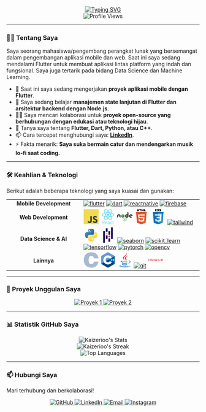 <div align="center">
  <a href="https://git.io/typing-svg">
    <img src="https://jay-website-personal-65b76d6e8318.herokuapp.com?font=Lobster&size=50&duration=2000&pause=1000&color=FFFFFF&center=true&vCenter=true&multiline=true&repeat=false&random=true&width=1200&height=100&lines=Hi+There!++I'm+Kaizerio+%F0%9F%91%8B" alt="Typing SVG">
  </a>
</div>

<div align="center">
  <img src="https://komarev.com/ghpvc/?username=Kaizerioo&label=Profile+Views&color=blue&style=flat-square" alt="Profile Views"/>
</div>

---

### 👨‍💻 Tentang Saya
<p>
  Saya seorang mahasiswa/pengembang perangkat lunak yang bersemangat dalam pengembangan aplikasi mobile dan web. Saat ini saya sedang mendalami Flutter untuk membuat aplikasi lintas platform yang indah dan fungsional. Saya juga tertarik pada bidang Data Science dan Machine Learning.
</p>

- 🔭 Saat ini saya sedang mengerjakan **proyek aplikasi mobile dengan Flutter**.
- 🌱 Saya sedang belajar **manajemen state lanjutan di Flutter dan arsitektur backend dengan Node.js**.
- 👯‍♀️ Saya mencari kolaborasi untuk **proyek open-source yang berhubungan dengan edukasi atau teknologi hijau**.
- 💬 Tanya saya tentang **Flutter, Dart, Python, atau C++**.
- 📫 Cara tercepat menghubungi saya: **[LinkedIn](https.www.linkedin.com/in/kaizerio-emanuele-245a96297/)**.
- ⚡ Fakta menarik: **Saya suka bermain catur dan mendengarkan musik lo-fi saat coding.**

---

### 🛠️ Keahlian & Teknologi

Berikut adalah beberapa teknologi yang saya kuasai dan gunakan:

<table width="100%">
  <tr>
    <td align="center" width="180">
      <b>Mobile Development</b>
    </td>
    <td>
      <a href="https://flutter.dev" target="_blank" rel="noreferrer"><img src="https://www.vectorlogo.zone/logos/flutterio/flutterio-icon.svg" alt="flutter" width="40" height="40"/></a>
      <a href="https://dart.dev" target="_blank" rel="noreferrer"><img src="https://www.vectorlogo.zone/logos/dartlang/dartlang-icon.svg" alt="dart" width="40" height="40"/></a>
      <a href="https://reactnative.dev/" target="_blank" rel="noreferrer"><img src="https://reactnative.dev/img/header_logo.svg" alt="reactnative" width="40" height="40"/></a>
      <a href="https://firebase.google.com/" target="_blank" rel="noreferrer"><img src="https://www.vectorlogo.zone/logos/firebase/firebase-icon.svg" alt="firebase" width="40" height="40"/></a>
    </td>
  </tr>
  <tr>
    <td align="center">
      <b>Web Development</b>
    </td>
    <td>
      <a href="https://developer.mozilla.org/en-US/docs/Web/JavaScript" target="_blank" rel="noreferrer"><img src="https://raw.githubusercontent.com/devicons/devicon/master/icons/javascript/javascript-original.svg" alt="javascript" width="40" height="40"/></a>
      <a href="https://reactjs.org/" target="_blank" rel="noreferrer"><img src="https://raw.githubusercontent.com/devicons/devicon/master/icons/react/react-original-wordmark.svg" alt="react" width="40" height="40"/></a>
      <a href="https://nodejs.org" target="_blank" rel="noreferrer"><img src="https://raw.githubusercontent.com/devicons/devicon/master/icons/nodejs/nodejs-original-wordmark.svg" alt="nodejs" width="40" height="40"/></a>
      <a href="https://www.w3.org/html/" target="_blank" rel="noreferrer"><img src="https://raw.githubusercontent.com/devicons/devicon/master/icons/html5/html5-original-wordmark.svg" alt="html5" width="40" height="40"/></a>
      <a href="https://www.w3schools.com/css/" target="_blank" rel="noreferrer"><img src="https://raw.githubusercontent.com/devicons/devicon/master/icons/css3/css3-original-wordmark.svg" alt="css3" width="40" height="40"/></a>
      <a href="https://tailwindcss.com/" target="_blank" rel="noreferrer"><img src="https://www.vectorlogo.zone/logos/tailwindcss/tailwindcss-icon.svg" alt="tailwind" width="40" height="40"/></a>
    </td>
  </tr>
  <tr>
    <td align="center">
      <b>Data Science & AI</b>
    </td>
    <td>
      <a href="https://www.python.org" target="_blank" rel="noreferrer"><img src="https://raw.githubusercontent.com/devicons/devicon/master/icons/python/python-original.svg" alt="python" width="40" height="40"/></a>
      <a href="https://pandas.pydata.org/" target="_blank" rel="noreferrer"><img src="https://raw.githubusercontent.com/devicons/devicon/2ae2a900d2f041da66e950e4d48052658d850630/icons/pandas/pandas-original.svg" alt="pandas" width="40" height="40"/></a>
      <a href="https://seaborn.pydata.org/" target="_blank" rel="noreferrer"><img src="https://seaborn.pydata.org/_images/logo-mark-lightbg.svg" alt="seaborn" width="40" height="40"/></a>
      <a href="https://scikit-learn.org/" target="_blank" rel="noreferrer"><img src="https://upload.wikimedia.org/wikipedia/commons/0/05/Scikit_learn_logo_small.svg" alt="scikit_learn" width="40" height="40"/></a>
      <a href="https://www.tensorflow.org" target="_blank" rel="noreferrer"><img src="https://www.vectorlogo.zone/logos/tensorflow/tensorflow-icon.svg" alt="tensorflow" width="40" height="40"/></a>
      <a href="https://pytorch.org/" target="_blank" rel="noreferrer"><img src="https://www.vectorlogo.zone/logos/pytorch/pytorch-icon.svg" alt="pytorch" width="40" height="40"/></a>
      <a href="https://opencv.org/" target="_blank" rel="noreferrer"><img src="https://www.vectorlogo.zone/logos/opencv/opencv-icon.svg" alt="opencv" width="40" height="40"/></a>
    </td>
  </tr>
  <tr>
    <td align="center">
      <b>Lainnya</b>
    </td>
    <td>
      <a href="https://www.cprogramming.com/" target="_blank" rel="noreferrer"><img src="https://raw.githubusercontent.com/devicons/devicon/master/icons/c/c-original.svg" alt="c" width="40" height="40"/></a>
      <a href="https://www.w3schools.com/cpp/" target="_blank" rel="noreferrer"><img src="https://raw.githubusercontent.com/devicons/devicon/master/icons/cplusplus/cplusplus-original.svg" alt="cplusplus" width="40" height="40"/></a>
      <a href="https://www.java.com" target="_blank" rel="noreferrer"><img src="https://raw.githubusercontent.com/devicons/devicon/master/icons/java/java-original.svg" alt="java" width="40" height="40"/></a>
      <a href="https://git-scm.com/" target="_blank" rel="noreferrer"><img src="https://www.vectorlogo.zone/logos/git-scm/git-scm-icon.svg" alt="git" width="40" height="40"/></a>
      <a href="https://www.oracle.com/" target="_blank" rel="noreferrer"><img src="https://raw.githubusercontent.com/devicons/devicon/master/icons/oracle/oracle-original.svg" alt="oracle" width="40" height="40"/></a>
    </td>
  </tr>
</table>

---

### 🚀 Proyek Unggulan Saya

<div align="center">
  <a href="https://github.com/Kaizerioo/Nama-Repo-1">
    <img src="https://github-readme-stats.vercel.app/api/pin/?username=Kaizerioo&repo=Nama-Repo-1&theme=vision-friendly-dark" alt="Proyek 1" />
  </a>
  <a href="https://github.com/Kaizerioo/Nama-Repo-2">
    <img src="https://github-readme-stats.vercel.app/api/pin/?username=Kaizerioo&repo=Nama-Repo-2&theme=vision-friendly-dark" alt="Proyek 2" />
  </a>
</div>

---

### 📊 Statistik GitHub Saya

<p align="center">
  <img src="https://github-readme-stats.vercel.app/api?username=Kaizerioo&theme=vision-friendly-dark&show_icons=true&hide_border=false&count_private=true" alt="Kaizerioo's Stats" />
  <br/>
  <img src="https://github-readme-streak-stats.herokuapp.com/?user=Kaizerioo&theme=vision-friendly-dark&hide_border=false" alt="Kaizerioo's Streak" />
  <br/>
  <img src="https://github-readme-stats.vercel.app/api/top-langs/?username=Kaizerioo&layout=compact&theme=vision-friendly-dark" alt="Top Languages" />
</p>

---

### 📫 Hubungi Saya

Mari terhubung dan berkolaborasi!

<p align="center">
  <a href="https://github.com/Kaizerioo">
    <img src="https://img.shields.io/badge/GitHub-181717?style=for-the-badge&logo=github&logoColor=white" alt="GitHub"/>
  </a>
  <a href="https://www.linkedin.com/in/kaizerio-emanuele-245a96297/">
    <img src="https://img.shields.io/badge/LinkedIn-0077B5?style=for-the-badge&logo=linkedin&logoColor=white" alt="LinkedIn"/>
  </a>
  <a href="mailto:Kaizerioemanuel@gmail.com"> <img src="https://img.shields.io/badge/Email-D14836?style=for-the-badge&logo=gmail&logoColor=white" alt="Email"/>
  </a>
  <a href="https://www.instagram.com/Kaizerio_10/">
    <img src="https://img.shields.io/badge/Instagram-E4405F?style=for-the-badge&logo=instagram&logoColor=white" alt="Instagram"/>
  </a>
</p>
